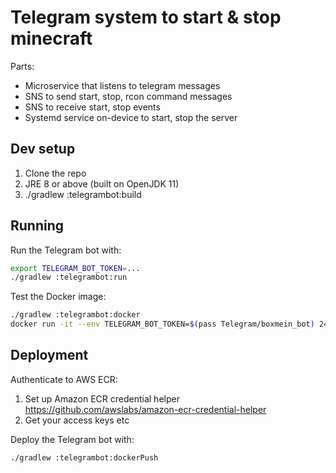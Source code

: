 # Telegram system to start & stop minecraft

Parts:

- Microservice that listens to telegram messages
- SNS to send start, stop, rcon command messages
- SNS to receive start, stop events
- Systemd service on-device to start, stop the server

## Dev setup

1. Clone the repo
2. JRE 8 or above (built on OpenJDK 11)
3. ./gradlew :telegrambot:build

## Running

Run the Telegram bot with:

```bash
export TELEGRAM_BOT_TOKEN=...
./gradlew :telegrambot:run
```

Test the Docker image:

```bash
./gradlew :telegrambot:docker
docker run -it --env TELEGRAM_BOT_TOKEN=$(pass Telegram/boxmein_bot) 242224638212.dkr.ecr.eu-north-1.amazonaws.com/boxmein-tgminecraft-bot
```

## Deployment

Authenticate to AWS ECR:

1. Set up Amazon ECR credential helper https://github.com/awslabs/amazon-ecr-credential-helper
2. Get your access keys etc

Deploy the Telegram bot with:

```bash
./gradlew :telegrambot:dockerPush
```
